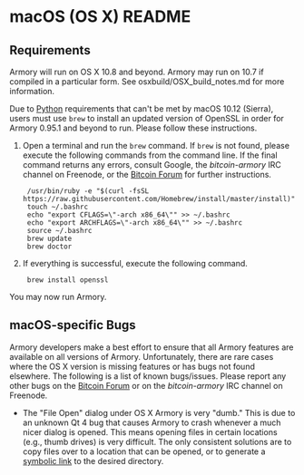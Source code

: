# macOS (OS X) README
## Requirements
Armory will run on OS X 10.8 and beyond. Armory may run on 10.7 if compiled in a particular form. See osxbuild/OSX\_build\_notes.md for more information.

Due to [Python](https://python.org/) requirements that can't be met by macOS 10.12 (Sierra), users must use `brew` to install an updated version of OpenSSL in order for Armory 0.95.1 and beyond to run. Please follow these instructions.

1. Open a terminal and run the `brew` command. If `brew` is not found, please execute the following commands from the command line. If the final command returns any errors, consult Google, the *bitcoin-armory* IRC channel on Freenode, or the [Bitcoin Forum](https://bitcointalk.org/index.php?board=97.0) for further instructions.

        /usr/bin/ruby -e "$(curl -fsSL https://raw.githubusercontent.com/Homebrew/install/master/install)"
        touch ~/.bashrc
        echo "export CFLAGS=\"-arch x86_64\"" >> ~/.bashrc
        echo "export ARCHFLAGS=\"-arch x86_64\"" >> ~/.bashrc
        source ~/.bashrc
        brew update
        brew doctor

2. If everything is successful, execute the following command.

        brew install openssl

You may now run Armory.

## macOS-specific Bugs
Armory developers make a best effort to ensure that all Armory features are available on all versions of Armory. Unfortunately, there are rare cases where the OS X version is missing features or has bugs not found elsewhere. The following is a list of known bugs/issues. Please report any other bugs on the [Bitcoin Forum](https://bitcointalk.org/index.php?board=97.0) or on the *bitcoin-armory* IRC channel on Freenode.

- The "File Open" dialog under OS X Armory is very "dumb." This is due to an unknown Qt 4 bug that causes Armory to crash whenever a much nicer dialog is opened. This means opening files in certain locations (e.g., thumb drives) is very difficult. The only consistent solutions are to copy files over to a location that can be opened, or to generate a [symbolic link](http://askubuntu.com/questions/600714/creating-a-symlink-from-one-folder-to-another-with-different-names) to the desired directory.
